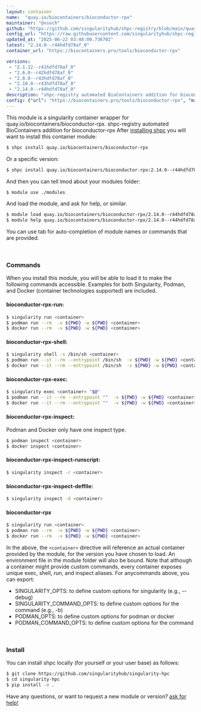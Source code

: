 ```yaml
---
layout: container
name:  "quay.io/biocontainers/bioconductor-rpx"
maintainer: "@vsoch"
github: "https://github.com/singularityhub/shpc-registry/blob/main/quay.io/biocontainers/bioconductor-rpx/container.yaml"
config_url: "https://raw.githubusercontent.com/singularityhub/shpc-registry/main/quay.io/biocontainers/bioconductor-rpx/container.yaml"
updated_at: "2025-06-22 03:48:00.736702"
latest: "2.14.0--r44hdfd78af_0"
container_url: "https://biocontainers.pro/tools/bioconductor-rpx"

versions:
 - "2.1.12--r41hdfd78af_0"
 - "2.6.0--r42hdfd78af_0"
 - "2.8.0--r43hdfd78af_0"
 - "2.10.0--r43hdfd78af_0"
 - "2.14.0--r44hdfd78af_0"
description: "shpc-registry automated BioContainers addition for bioconductor-rpx"
config: {"url": "https://biocontainers.pro/tools/bioconductor-rpx", "maintainer": "@vsoch", "description": "shpc-registry automated BioContainers addition for bioconductor-rpx", "latest": {"2.14.0--r44hdfd78af_0": "sha256:4fd06d979546b13b29116755644c705794b1ca3d127a160fe27aaa39148db3ea"}, "tags": {"2.1.12--r41hdfd78af_0": "sha256:06ee8f1d216ca794b4dc97a114461e35c64f21d91ccd6a78e3cf11100d878f9c", "2.6.0--r42hdfd78af_0": "sha256:767b67b91b31f746f1413f68345293b1fd733f779cb45528dbf8b7d90fc3b961", "2.8.0--r43hdfd78af_0": "sha256:a684616dce30f077df7213e6f8864bc7f4cf6913d5d255410d9ff106604872a0", "2.10.0--r43hdfd78af_0": "sha256:00150582329b8e649b8f827e4aaeb134726fd0d1336a48994e64d73d106d307b", "2.14.0--r44hdfd78af_0": "sha256:4fd06d979546b13b29116755644c705794b1ca3d127a160fe27aaa39148db3ea"}, "docker": "quay.io/biocontainers/bioconductor-rpx"}
---
```


This module is a singularity container wrapper for quay.io/biocontainers/bioconductor-rpx.
shpc-registry automated BioContainers addition for bioconductor-rpx
After [installing shpc](#install) you will want to install this container module:


```bash
$ shpc install quay.io/biocontainers/bioconductor-rpx
```

Or a specific version:

```bash
$ shpc install quay.io/biocontainers/bioconductor-rpx:2.14.0--r44hdfd78af_0
```

And then you can tell lmod about your modules folder:

```bash
$ module use ./modules
```

And load the module, and ask for help, or similar.

```bash
$ module load quay.io/biocontainers/bioconductor-rpx/2.14.0--r44hdfd78af_0
$ module help quay.io/biocontainers/bioconductor-rpx/2.14.0--r44hdfd78af_0
```

You can use tab for auto-completion of module names or commands that are provided.

<br>

### Commands

When you install this module, you will be able to load it to make the following commands accessible.
Examples for both Singularity, Podman, and Docker (container technologies supported) are included.

#### bioconductor-rpx-run:

```bash
$ singularity run <container>
$ podman run --rm  -v ${PWD} -w ${PWD} <container>
$ docker run --rm  -v ${PWD} -w ${PWD} <container>
```

#### bioconductor-rpx-shell:

```bash
$ singularity shell -s /bin/sh <container>
$ podman run --it --rm --entrypoint /bin/sh  -v ${PWD} -w ${PWD} <container>
$ docker run --it --rm --entrypoint /bin/sh  -v ${PWD} -w ${PWD} <container>
```

#### bioconductor-rpx-exec:

```bash
$ singularity exec <container> "$@"
$ podman run --it --rm --entrypoint ""  -v ${PWD} -w ${PWD} <container> "$@"
$ docker run --it --rm --entrypoint ""  -v ${PWD} -w ${PWD} <container> "$@"
```

#### bioconductor-rpx-inspect:

Podman and Docker only have one inspect type.

```bash
$ podman inspect <container>
$ docker inspect <container>
```

#### bioconductor-rpx-inspect-runscript:

```bash
$ singularity inspect -r <container>
```

#### bioconductor-rpx-inspect-deffile:

```bash
$ singularity inspect -d <container>
```



#### bioconductor-rpx

```bash
$ singularity run <container>
$ podman run --rm  -v ${PWD} -w ${PWD} <container>
$ docker run --rm  -v ${PWD} -w ${PWD} <container>
```


In the above, the `<container>` directive will reference an actual container provided
by the module, for the version you have chosen to load. An environment file in the
module folder will also be bound. Note that although a container
might provide custom commands, every container exposes unique exec, shell, run, and
inspect aliases. For anycommands above, you can export:

 - SINGULARITY_OPTS: to define custom options for singularity (e.g., --debug)
 - SINGULARITY_COMMAND_OPTS: to define custom options for the command (e.g., -b)
 - PODMAN_OPTS: to define custom options for podman or docker
 - PODMAN_COMMAND_OPTS: to define custom options for the command

<br>

### Install

You can install shpc locally (for yourself or your user base) as follows:

```bash
$ git clone https://github.com/singularityhub/singularity-hpc
$ cd singularity-hpc
$ pip install -e .
```

Have any questions, or want to request a new module or version? [ask for help!](https://github.com/singularityhub/singularity-hpc/issues)